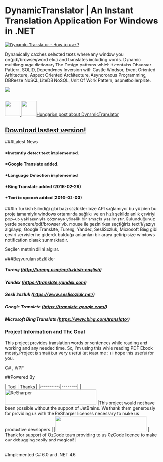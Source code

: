 # DynamicTranslator | An Instant Translation Application For Windows in .NET
[![Dynamic Translator - How to use ?](http://cdn.makeagif.com/media/3-03-2016/pG9psp.gif)](https://www.youtube.com/watch?v=9rqX0aVCTKw)

Dynamically catches selected texts where any window you on(pdf/browser/word etc.) and translates including words. Dynamic multilanguage dictionary.The Design patterns which it contains Observer Pattern, SOLID, Dependency Inversion with Castle Windsor, Event Oriented Arhitecture, Aspect Oriented Architecture, Asyncronous Programming, DBReeze NoSQL,LiteDB NoSQL, Unit Of Work Pattern, aspnetboilerplate.

<a href="http://www.ilovefreesoftware.com/08/windows/free-translation-software-translate-text-application.html" title="FREE TRANSLATION SOFTWARE TO TRANSLATE TEXT IN ANY APPLICATION"><img border="0" src="http://cdn.ilovefreesoftware.com/wp-content/uploads/2011/03/ilovefreesoftware_reviewed_5Star.png"/></a>


## <a href="http://hvg.hu/tudomany/20160930_dynamic_translator_ingyenes_fordito_program" >
<img src="http://icons.iconarchive.com/icons/custom-icon-design/all-country-flag/256/Hungary-Flag-icon.png" height="50" width="50">
<img src="https://pbs.twimg.com/profile_images/721846144788094976/YCrswAJy.jpg" height="50" width="50">Hungarian post about DynamicTranslator
</a> 


## [Download lastest version!](https://github.com/osoykan/DynamicTranslator/releases/download/3.4.1/v3.4.1.rar)

###Latest News

#### *Instantly detect text implemented.
#### *Google Translate added.
#### *Language Detection implemented
#### *Bing Translate added (2016-02-29)
#### *Text to speech added (2016-03-03)

###In Turkish
Bilindiği gibi bazı sözlükler bize API sağlamıyor bu yüzden bu proje tamamiyle windows ortamında sağlıklı ve en hızlı şekilde anlık çeviriyi pop-up yaklaşımıyla çözmeye yönelik bir amaçla yazılmıştır.
Bulunduğunuz yerde pencere/pdf/browser vb. mouse ile gezinirken seçtiğiniz text'i/yazıyı algılayıp, Google Translate, Tureng, Yandex, SesliSozluk, Microsoft Bing gibi çeviri servislerine giderek bulduğu anlamları bir araya getirip size windows notification olarak sunmaktadır.

Seçilen metnin dilini algılar.

###Başvurulan sözlükler
        
##### Tureng (http://tureng.com/en/turkish-english)
##### Yandex (https://translate.yandex.com)
##### Sesli Sozluk (https://www.seslisozluk.net/)
##### Google Translate (https://translate.google.com/)
##### Microsoft Bing Translate (https://www.bing.com/translator)
        

### Project Information and The Goal
This project provides translation words or sentences while reading and working and any needed time. So, I'm using this while reading PDF Ebook mostly.Project is small but very useful (at least me :)) I hope this useful for you.

C# , WPF

##Powered By

<p>

</p>
| Tool | Thanks |
|:---------:|--------|
|<a href="https://www.jetbrains.com/resharper/" target="_blank"><img src="https://camo.githubusercontent.com/d94f160ac291837e52a5a9f0a56d0f087281460c/687474703a2f2f7777772e6a6574627261696e732e636f6d2f696d672f6c6f676f732f6c6f676f5f7265736861727065725f736d616c6c2e676966" width="300" height="50" alt="ReSharper" data-canonical-src="http://www.jetbrains.com/img/logos/logo_resharper_small.gif" style="max-width:100%;"></a> |This project would not have been possible without the support of JetBrains. We thank them generously for providing us with the ReSharper licenses necessary to make us productive developers.|
|<a href="http://www.oz-code.com/"><img src="http://www.oz-code.com//Content/Images/header/ozcode_logo_short.svg" height="50" width="300" ></a> | Thank for support of OzCode team providing to us OzCode licence to make our debugging easily and magical! |
<p>


</p>
 
 <p></br>
#Implemented C# 6.0 and .NET 4.6
</p>
